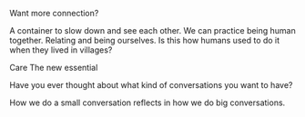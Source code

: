 Want more connection?

A container to slow down and see each other. 
We can practice being human together. Relating and being ourselves. 
Is this how humans used to do it when they lived in villages? 

Care
The new essential

Have you ever thought about what kind of conversations you want to have? 

How we do a small conversation reflects in how we do big conversations. 

